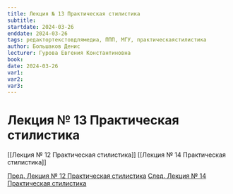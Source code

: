 ```yaml
---
title: Лекция № 13 Практическая стилистика
subtitle:
startdate: 2024-03-26
enddate: 2024-03-26
tags: редактортекстовдлямедиа, ППП, МГУ, практическаястилистика
author: Большаков Денис
lecturer: Гурова Евгения Константиновна
book:
date: 2024-03-26
var1:
var2:
var3:
---
```

# Лекция № 13 Практическая стилистика



[[Лекция № 12 Практическая стилистика]] [[Лекция № 14 Практическая стилистика]]

[Пред. Лекция № 12 Практическая стилистика](https://github.com/denisbolshakoff/MSU/blob/main/Практическая%20стилистика/Лекция%20№%2012%20Практическая%20стилистика.md)     [След. Лекция № 14 Практическая стилистика](https://github.com/denisbolshakoff/MSU/blob/main/Практическая%20стилистика/Лекция%20№%2014%20Практическая%20стилистика.md)